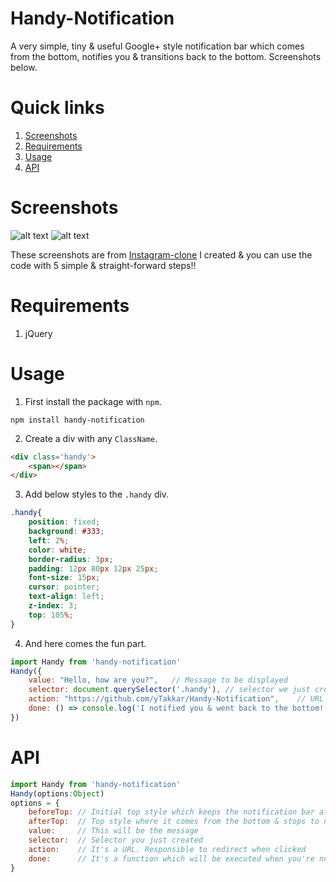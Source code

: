 # Handy-Notification
A very simple, tiny & useful Google+ style notification bar which comes from the bottom, notifies you & transitions back to the bottom. Screenshots below.

# Quick links
1. [Screenshots](#screenshots)
2. [Requirements](#requirements)
3. [Usage](#usage)
4. [API](#api)

# Screenshots
![alt text](https://raw.githubusercontent.com/yTakkar/Handy-Notification/master/screenshots/Snap%202017-05-23%20at%2001.21.00.png)
![alt text](https://raw.githubusercontent.com/yTakkar/Handy-Notification/master/screenshots/Snap%202017-05-23%20at%2000.15.02.png)

These screenshots are from [Instagram-clone](https://github.com/yTakkar/Instagram-clone) I created & you can use the code with 5 simple & straight-forward steps!!

# Requirements
1. jQuery

# Usage

1. First install the package with `npm`.

```
npm install handy-notification
```

2. Create a div with any `ClassName`.
```html
<div class='handy'>
    <span></span>
</div>
```

3. Add below styles to the `.handy` div.
```css
.handy{
    position: fixed;
    background: #333;
    left: 2%;
    color: white;
    border-radius: 3px;
    padding: 12px 80px 12px 25px;
    font-size: 15px;
    cursor: pointer;
    text-align: left;
    z-index: 3;
    top: 105%;
}
```

4. And here comes the fun part.
```javascript
import Handy from 'handy-notification'
Handy({
    value: "Hello, how are you?",   // Message to be displayed
    selector: document.querySelector('.handy'), // selector we just created
    action: "https://github.com/yTakkar/Handy-Notification",    // URL when clicked on the notification bar
    done: () => console.log('I notified you & went back to the bottom!')    // function to be executed when we're notified
})
```

# API
```javascript
import Handy from 'handy-notification'
Handy(options:Object)
options = {
    beforeTop: // Initial top style which keeps the notification bar at the bottom to hide it. Default top style is 105%
    afterTop:  // Top style where it comes from the bottom & stops to notify you. Default top style is 90%
    value:     // This will be the message
    selector:  // Selector you just created
    action:    // It's a URL. Responsible to redirect when clicked
    done:      // It's a function which will be executed when you're notified
}
```